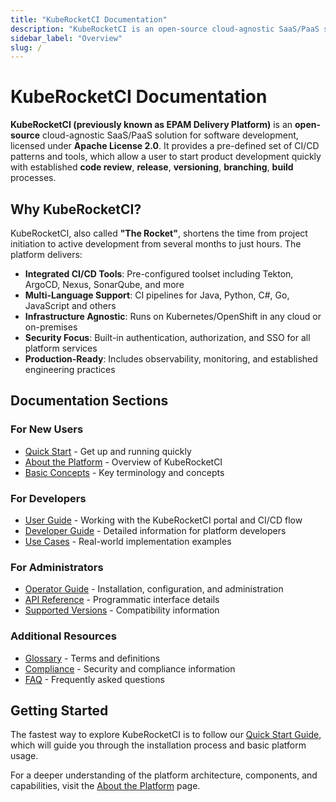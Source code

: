 ```yaml
---
title: "KubeRocketCI Documentation"
description: "KubeRocketCI is an open-source cloud-agnostic SaaS/PaaS solution for software development with pre-defined CI/CD patterns and tools, enabling rapid product development."
sidebar_label: "Overview"
slug: /
---
```

<!-- markdownlint-disable MD025 -->

# KubeRocketCI Documentation

<head>
  <link rel="canonical" href="https://docs.kuberocketci.io/docs" />
</head>

**KubeRocketCI (previously known as EPAM Delivery Platform)** is an **open-source** cloud-agnostic SaaS/PaaS solution for software development, licensed under **Apache License 2.0**. It provides a pre-defined set of CI/CD patterns and tools, which allow a user to start product development quickly with established **code review**, **release**, **versioning**, **branching**, **build** processes.

## Why KubeRocketCI?

KubeRocketCI, also called **"The Rocket"**, shortens the time from project initiation to active development from several months to just hours. The platform delivers:

- **Integrated CI/CD Tools**: Pre-configured toolset including Tekton, ArgoCD, Nexus, SonarQube, and more
- **Multi-Language Support**: CI pipelines for Java, Python, C#, Go, JavaScript and others
- **Infrastructure Agnostic**: Runs on Kubernetes/OpenShift in any cloud or on-premises
- **Security Focus**: Built-in authentication, authorization, and SSO for all platform services
- **Production-Ready**: Includes observability, monitoring, and established engineering practices

## Documentation Sections

### For New Users

- [Quick Start](./quick-start/platform-installation.md) - Get up and running quickly
- [About the Platform](./about-platform.md) - Overview of KubeRocketCI
- [Basic Concepts](./basic-concepts.md) - Key terminology and concepts

### For Developers

- [User Guide](./user-guide/index.md) - Working with the KubeRocketCI portal and CI/CD flow
- [Developer Guide](./developer-guide/index.md) - Detailed information for platform developers
- [Use Cases](./use-cases/index.md) - Real-world implementation examples

### For Administrators

- [Operator Guide](./operator-guide/index.md) - Installation, configuration, and administration
- [API Reference](./api/cd-pipeline.md) - Programmatic interface details
- [Supported Versions](./supported-versions.md) - Compatibility information

### Additional Resources

- [Glossary](./glossary.md) - Terms and definitions
- [Compliance](./compliance.md) - Security and compliance information
- [FAQ](/faq/general-questions) - Frequently asked questions

## Getting Started

The fastest way to explore KubeRocketCI is to follow our [Quick Start Guide](./quick-start/platform-installation.md), which will guide you through the installation process and basic platform usage.

For a deeper understanding of the platform architecture, components, and capabilities, visit the [About the Platform](./about-platform.md) page.
